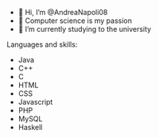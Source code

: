- 👋 Hi, I’m @AndreaNapoli08
- 👀 Computer science is my passion
- 🌱 I’m currently studying to the university 

Languages and skills:
- Java
- C++
- C
- HTML
- CSS
- Javascript
- PHP
- MySQL
- Haskell
<!---
AndreaNapoli08/AndreaNapoli08 is a ✨ special ✨ repository because its `README.md` (this file) appears on your GitHub profile.
You can click the Preview link to take a look at your changes.
--->
